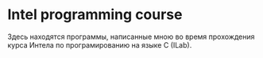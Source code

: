 # Intel programming course

Здесь находятся программы, написанные мною во время прохождения курса Интела по програмированию на языке C (ILab).
